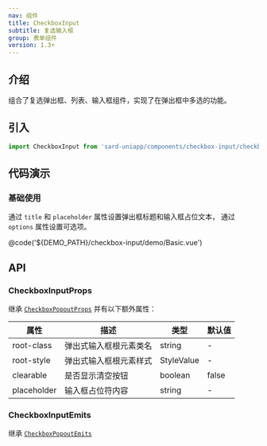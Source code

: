 ```yaml
---
nav: 组件
title: CheckboxInput
subtitle: 复选输入框
group: 表单组件
version: 1.3+
---
```


## 介绍

组合了复选弹出框、列表、输入框组件，实现了在弹出框中多选的功能。

## 引入

```ts
import CheckboxInput from 'sard-uniapp/components/checkbox-input/checkbox-input.vue'
```

## 代码演示

### 基础使用

通过 `title` 和 `placeholder` 属性设置弹出框标题和输入框占位文本，
通过 `options` 属性设置可选项。

@code('${DEMO_PATH}/checkbox-input/demo/Basic.vue')

## API

### CheckboxInputProps

继承 [`CheckboxPopoutProps`](./checkbox-popout#CheckboxPopoutProps) 并有以下额外属性：

| 属性        | 描述                   | 类型       | 默认值 |
| ----------- | ---------------------- | ---------- | ------ |
| root-class  | 弹出式输入框根元素类名 | string     | -      |
| root-style  | 弹出式输入框根元素样式 | StyleValue | -      |
| clearable   | 是否显示清空按钮       | boolean    | false  |
| placeholder | 输入框占位符内容       | string     | -      |

### CheckboxInputEmits

继承 [`CheckboxPopoutEmits`](./checkbox-popout#CheckboxPopoutEmits)
